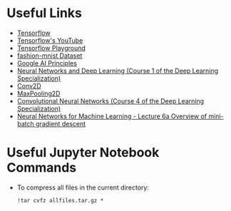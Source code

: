 # Useful Links

- [Tensorflow](https://tensorflow.org/)
- [Tensorflow's YouTube](https://www.youtube.com/tensorflow)
- [Tensorflow Playground](http://playground.tensorflow.org/)
- [fashion-mnist Dataset](https://github.com/zalandoresearch/fashion-mnist)
- [Google AI Principles](https://ai.google/responsibility/principles/#our-ai-principles-in-action)
- [Neural Networks and Deep Learning (Course 1 of the Deep Learning Specialization)](https://www.youtube.com/playlist?list=PLkDaE6sCZn6Ec-XTbcX1uRg2_u4xOEky0)
- [Conv2D](https://www.tensorflow.org/api_docs/python/tf/keras/layers/Conv2D)
- [MaxPooling2D](https://www.tensorflow.org/api_docs/python/tf/keras/layers/MaxPool2D)
- [Convolutional Neural Networks (Course 4 of the Deep Learning Specialization)](https://www.youtube.com/playlist?list=PLkDaE6sCZn6Gl29AoE31iwdVwSG-KnDzF)
- [Neural Networks for Machine Learning - Lecture 6a Overview of mini-batch gradient descent](http://www.cs.toronto.edu/~tijmen/csc321/slides/lecture_slides_lec6.pdf)

# Useful Jupyter Notebook Commands

- To compress all files in the current directory:
    ```
    !tar cvfz allfiles.tar.gz *
    ```